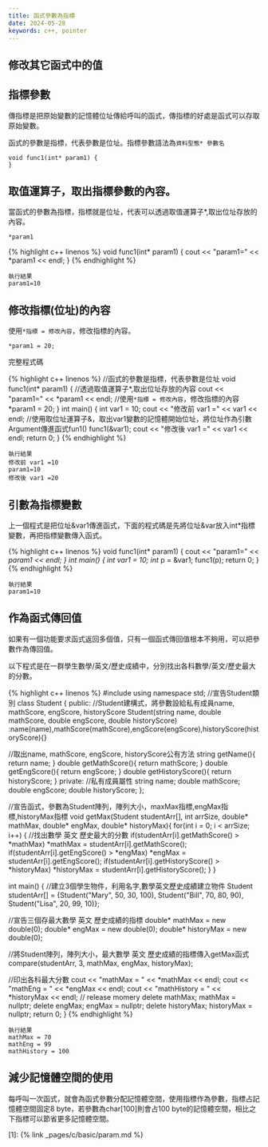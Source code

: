 ```yaml
---
title: 函式參數為指標
date: 2024-05-28
keywords: c++, pointer
---
```

## 修改其它函式中的值


## 指標參數

傳指標是把原始變數的記憶體位址傳給呼叫的函式，傳指標的好處是函式可以存取原始變數。

函式的參數是指標，代表參數是位址。指標參數語法為`資料型態* 參數名`

```
void func1(int* param1) {
}
```

## 取值運算子，取出指標參數的內容。

當函式的參數為指標，指標就是位址，代表可以透過取值運算子*,取出位址存放的內容。

```
*param1
```

{% highlight c++ linenos %}
void func1(int* param1) {
  cout << "param1=" << *param1 << endl;
}
{% endhighlight %}


```
執行結果
param1=10

```

## 修改指標(位址)的內容

使用`*指標 = 修改內容`，修改指標的內容。

```
*param1 = 20;
```

完整程式碼

{% highlight c++ linenos %}
//函式的參數是指標，代表參數是位址
void func1(int* param1) {
  //透過取值運算子*,取出位址存放的內容
  cout << "param1=" << *param1 << endl;
  //使用`*指標 = 修改內容`，修改指標的內容
  *param1 = 20;
}
int main() {
  int var1 = 10;
  cout << "修改前 var1 =" << var1 << endl;
  //使用取位址運算子&，取出var1變數的記憶體開始位址，將位址作為引數Argument傳進函式fun1()
  func1(&var1);
  cout << "修改後 var1 =" << var1 << endl;
  return 0;
}
{% endhighlight %}

```
執行結果
修改前 var1 =10
param1=10
修改後 var1 =20
```

## 引數為指標變數

上一個程式是把位址&var1傳進函式，下面的程式碼是先將位址&var放入int*指標變數，再把指標變數傳入函式。

{% highlight c++ linenos %}
void func1(int* param1) {
  cout << "param1=" << *param1 << endl;
}
int main() {
  int var1 = 10;
  int* p = &var1;
  func1(p);
  return 0;
}
{% endhighlight %}

```
執行結果
param1=10
```

## 作為函式傳回值

如果有一個功能要求函式返回多個值，只有一個函式傳回值根本不夠用，可以把參數作為傳回值。

以下程式是在一群學生數學/英文/歷史成績中，分別找出各科數學/英文/歷史最大的分數。

{% highlight c++ linenos %}
#include <iostream>
using namespace std;
//宣告Student類別
class Student {
public:
  //Student建構式，將參數設給私有成員name, mathScore, engScore, historyScore
  Student(string name, double mathScore, double engScore, double historyScore)
  :name(name),mathScore(mathScore),engScore(engScore),historyScore(historyScore){}

  //取出name, mathScore, engScore, historyScore公有方法
  string getName(){
    return name;
  }
  double getMathScore(){
    return mathScore;
  }
  double getEngScore(){
    return engScore;
  }
  double getHistoryScore(){
    return historyScore;
  }
private:
  //私有成員屬性
  string name;
  double mathScore;
  double engScore;
  double historyScore;
};

//宣告函式，參數為Student陣列，陣列大小，maxMax指標,engMax指標,historyMax指標
void getMax(Student studentArr[], int arrSize, double* mathMax, double* engMax, double* historyMax){
  for(int i = 0; i < arrSize; i++) {
    //找出數學 英文 歷史最大的分數
    if(studentArr[i].getMathScore() > *mathMax)
      *mathMax = studentArr[i].getMathScore();
    if(studentArr[i].getEngScore() > *engMax)
      *engMax = studentArr[i].getEngScore();
    if(studentArr[i].getHistoryScore() > *historyMax)
      *historyMax = studentArr[i].getHistoryScore();
  }
}

int main() {
  //建立3個學生物件，利用名字,數學英文歷史成績建立物件
  Student studentArr[] =
  {Student("Mary", 50, 30, 100),
   Student("Bill", 70, 80, 90),
   Student("Lisa", 20, 99, 10)};

  //宣告三個存最大數學 英文 歷史成績的指標
  double* mathMax = new double(0);
  double* engMax = new double(0);
  double* historyMax = new double(0);

  //將Student陣列，陣列大小，最大數學 英文 歷史成績的指標傳入getMax函式
  compare(studentArr, 3, mathMax, engMax, historyMax);

  //印出各科最大分數
  cout << "mathMax = " << *mathMax << endl;
  cout << "mathEng = " << *engMax << endl;
  cout << "mathHistory = " << *historyMax << endl;
  // release momery
  delete mathMax;
  mathMax = nullptr;
  delete engMax;
  engMax = nullptr;
  delete historyMax;
  historyMax = nullptr;
  return 0;
}
{% endhighlight %}


```
執行結果
mathMax = 70
mathEng = 99
mathHistory = 100
```

## 減少記憶體空間的使用

每呼叫一次函式，就會為函式參數分配記憶體空間，使用指標作為參數，指標占記憶體空間固定8 byte，若參數為char[100]則會占100 byte的記憶體空間，相比之下指標可以節省更多記憶體空間。

[1]: {% link _pages/c/basic/param.md %}
